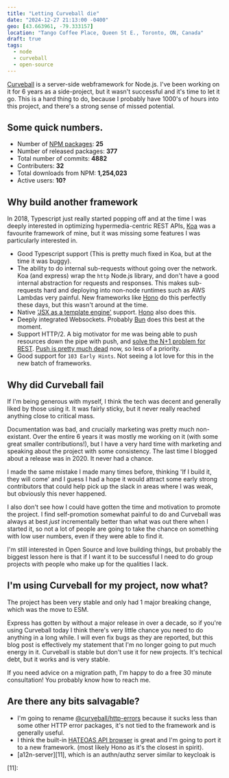 ```yaml
---
title: "Letting Curveball die"
date: "2024-12-27 21:13:00 -0400"
geo: [43.663961, -79.333157]
location: "Tango Coffee Place, Queen St E., Toronto, ON, Canada"
draft: true
tags:
  - node
  - curveball
  - open-source
---
```


[Curveball][1] is a server-side webframework for Node.js. I've been working on
it for 6 years as a side-project, but it wasn't successful and it's time to let
it go. This is a hard thing to do, because I probably have 1000's of hours into
this project, and there's a strong sense of missed potential.

Some quick numbers.
-------------------

* Number of [NPM packages][2]: **25**
* Number of released packages: **377**
* Total number of commits: **4882**
* Contributers: **32**
* Total downloads from NPM: **1,254,023**
* Active users: **10?**

Why build another framework
---------------------------

In 2018, Typescript just really started popping off and at the time I was
deeply interested in optimizing hypermedia-centric REST APIs, [Koa][3] was
a favourite framework of mine, but it was missing some features I was
particularly interested in. 

* Good Typescript support (This is pretty much fixed in Koa, but at the time
  it was buggy).
* The ability to do internal sub-requests without going over the network. Koa
  (and express) wrap the `http` Node.js library, and don't have a good
  internal abstraction for requests and responses. This makes sub-requests
  hard and deploying into non-node runtimes such as AWS Lambdas very painful.
  New frameworks like [Hono][4] do this perfectly these days, but this wasn't
  around at the time.
* Native ['JSX as a template engine'][6] support. [Hono][5] also does this.
* Deeply integrated Websockets. Probably [Bun][7] does this best at the
  moment. 
* Support HTTP/2. A big motivator for me was being able to push resources
  down the pipe with push, and [solve the N+1 problem for REST][8]. [Push is
  pretty much dead][9] now, so less of a priority.
* Good support for `103 Early Hints`. Not seeing a lot love for this in the
  new batch of frameworks.


Why did Curveball fail
----------------------

If I'm being generous with myself, I think the tech was decent and generally
liked by those using it. It was fairly sticky, but it never really reached
anything close to critical mass.

Documentation was bad, and crucially marketing was pretty much non-existant.
Over the entire 6 years it was mostly me working on it (with some great smaller
contributions!), but I have a very hard time with marketing and speaking about
the project with some consistency. The last time I blogged about a release was
in 2020. It never had a chance.

I made the same mistake I made many times before, thinking 'If I build it, they
will come' and I guess I had a hope it would attract some early strong
contributors that could help pick up the slack in areas where I was weak, but
obviously this never happened.

I also don't see how I could have gotten the time and motivation to promote
the project. I find self-promotion somewhat painful to do and Curveball was
always at best _just_ incrementally better than what was out there when I
started it, so not a lot of people are going to take the chance on something
with low user numbers, even if they were able to find it.

I'm still interested in Open Source and love building things, but probably the
biggest lesson here is that if I want it to be successful I need to do group
projects with people who make up for the qualities I lack.


I'm using Curveball for my project, now what?
---------------------------------------------

The project has been very stable and only had 1 major breaking change, which
was the move to ESM.

Express has gotten by without a major release in over a decade, so if you're
using Curveball today I think there's very little chance you need to do
anything in a long while. I will even fix bugs as they are reported, but this
blog post is effectively my statement that I'm no longer going to put much
energy in it. Curveball is stable but don't use it for new projects. It's
techical debt, but it works and is very stable.

If you need advice on a migration path, I'm happy to do a free 30 minute
consultation! You probably know how to reach me.


Are there any bits salvagable?
------------------------------

* I'm going to rename [@curveball/http-errors][9] because it sucks less than
  some other HTTP error packages, it's not tied to the framework and is
  generally useful.
* I think the built-in [HATEOAS API browser][10] is great and I'm going to
  port it to a new framework. (most likely Hono as it's the closest in spirit).
* [a12n-server][11], which is an authn/authz server similar to keycloak is
  


[1]: https://curveballjs.org/
[2]: https://www.npmjs.com/search?q=%40curveball
[3]: https://koajs.com/
[4]: https://hono.dev/
[5]: https://hono.dev/docs/guides/jsx
[6]: https://evertpot.com/jsx-template/
[7]: https://bun.sh/docs/api/websockets
[8]: https://evertpot.com/h2-parallelism/
[9]: https://www.npmjs.com/package/@curveball/http-errors
[10]: https://github.com/curveball/browser/
[11]: 
